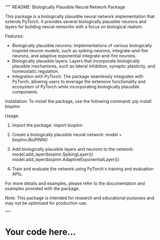 """
README: Biologically Plausible Neural Network Package

This package is a biologically plausible neural network implementation that extends PyTorch. It provides several biologically plausible neurons and layers for building neural networks with a focus on biological realism.

Features:
- Biologically plausible neurons: Implementations of various biologically inspired neuron models, such as spiking neurons, integrate-and-fire neurons, and adaptive exponential integrate-and-fire neurons.
- Biologically plausible layers: Layers that incorporate biologically plausible mechanisms, such as lateral inhibition, synaptic plasticity, and homeostatic regulation.
- Integration with PyTorch: The package seamlessly integrates with PyTorch, allowing users to leverage the extensive functionality and ecosystem of PyTorch while incorporating biologically plausible components.

Installation:
To install the package, use the following command:
pip install bioplnn

Usage:
1. Import the package:
import bioplnn

2. Create a biologically plausible neural network:
model = bioplnn.BioPlNN()

3. Add biologically plausible layers and neurons to the network:
model.add_layer(bioplnn.SpikingLayer())
model.add_layer(bioplnn.AdaptiveExponentialLayer())

4. Train and evaluate the network using PyTorch's training and evaluation APIs.

For more details and examples, please refer to the documentation and examples provided with the package.

Note: This package is intended for research and educational purposes and may not be optimized for production use.

"""

# Your code here...
